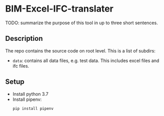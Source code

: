 # BIM-Excel-IFC-translater

TODO: summarize the purpose of this tool in up to three short sentences.


## Description
The repo contains the source code on root level. This is a list of subdirs:
* `data`: contains all data files, e.g. test data. This includes excel files and ifc files.


## Setup
* Install python 3.7
* Install pipenv:
    ```bash
    pip install pipenv    
    ``` 
